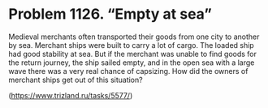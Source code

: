 # Problem 1126. “Empty at sea”

Medieval merchants often transported their goods from one city to another by sea. Merchant ships were built to carry a lot of cargo. The loaded ship had good stability at sea. But if the merchant was unable to find goods for the return journey, the ship sailed empty, and in the open sea with a large wave there was a very real chance of capsizing. How did the owners of merchant ships get out of this situation?

(https://www.trizland.ru/tasks/5577/)
